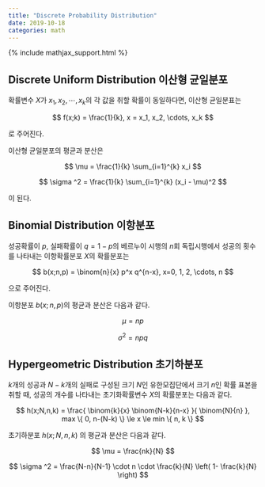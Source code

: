 ```yaml
---
title: "Discrete Probability Distribution"
date: 2019-10-18
categories: math
---
```


{% include mathjax_support.html %}

## Discrete Uniform Distribution 이산형 균일분포

확률변수 $X$가 $x_1, x_2, \cdots, x_k$의 각 값을 취할 확률이 동일하다면, 이산형 균일분표는

$$
f(x;k) = \frac{1}{k}, x = x_1, x_2, \cdots, x_k
$$

로 주어진다.

이산형 균일분포의 평균과 분산은

$$
\mu = \frac{1}{k} \sum_{i=1}^{k} x_i
$$

$$
\sigma ^2 = \frac{1}{k} \sum_{i=1}^{k} (x_i - \mu)^2
$$

이 된다.

## Binomial Distribution 이항분포

성공확률이 $p$, 실패확률이 $q=1-p$의 베르누이 시행의 $n$회 독립시행에서 성공의 횟수를 나타내는 이항확률분포 $X$의 확률분포는

$$
b(x;n,p) = \binom{n}{x} p^x q^{n-x}, x=0, 1, 2, \cdots, n
$$

으로 주어진다.

이항분포 $b(x;n,p)$의 평균과 분산은 다음과 같다.

$$
\mu = np
$$

$$
\sigma ^2 = npq
$$

## Hypergeometric Distribution 초기하분포

$k$개의 성공과 $N-k$개의 실패로 구성된 크기 $N$인 유한모집단에서 크기 $n$인 확률 표본을 취할 때, 성공의 개수를 나타내는 초기화확률변수 $X$의 확률분포는 다음과 같다.

$$
h(x;N,n,k) = \frac{ \binom{k}{x} \binom{N-k}{n-x} }{ \binom{N}{n} }, max \{ 0, n-(N-k) \} \le x \le min \{ n, k \}
$$

초기하분포 $h(x;N,n,k)$ 의 평균과 분산은 다음과 같다.

$$
\mu = \frac{nk}{N}
$$

$$
\sigma ^2 = \frac{N-n}{N-1} \cdot n \cdot \frac{k}{N} \left( 1- \frac{k}{N} \right)
$$


